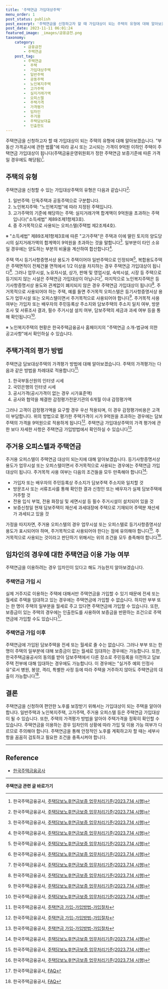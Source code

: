 ```yaml
---
title: '주택연금 가입대상주택'
menu_order: 1
post_status: publish
post_excerpt: '주택연금을 신청하고자 할 때 가입대상이 되는 주택의 유형에 대해 알아보겠습니다.  부동산 가격공시에 관한 법률 에 따라 공시 또는 고시되는 가격이 9억원 이하인 주택이 주택연금 가입대상이 됩니다 주택금융운영위원회가 정한 주택연금 보증기준에 따른 가격일 경우에도 해당됨   1 .'
post_date: 2023-11-11 06:01:24
featured_image: _images/금융금전.png
taxonomy:
    category:
        - 금융금전
        - 주택연금
    post_tag:
        - 주택연금
        -  주택
        -  가입대상주택
        -  일반주택
        -  공동주택
        -  노인복지주택
        -  고가주택
        -  실지거래가액
        -  오피스텔
        -  주택가격
        -  가격평가
        -  임차인
        -  주거용
        -  주택담보대출
        -  인출한도
---
```



주택연금을 신청하고자 할 때 가입대상이 되는 주택의 유형에 대해 알아보겠습니다. "부동산 가격공시에 관한 법률"에 따라 공시 또는 고시되는 가격이 9억원 이하인 주택이 주택연금 가입대상이 됩니다(주택금융운영위원회가 정한 주택연금 보증기준에 따른 가격일 경우에도 해당됨)[^1].

## 주택의 유형
주택연금을 신청할 수 있는 가입대상주택의 유형은 다음과 같습니다[^1]:
1. 일반주택: 단독주택과 공동주택으로 구분합니다.
2. 노인복지주택: "노인복지법"에 따라 지정된 주택입니다.
3. 고가주택의 기준에 해당하는 주택: 실지거래가액 합계액이 9억원을 초과하는 주택입니다("소득세법" 제89조제1항제3호).
4. 중 주거목적으로 사용되는 오피스텔(주택법 제2조제4호).

※ "소득세법" 제89조제1항제3호에 따른 "고가주택"은 주택과 이에 딸린 토지의 양도당시의 실지거래가액의 합계액이 9억원을 초과하는 것을 말합니다[^1]. 일부분이 타인 소유일 경우에는 양도하는 부분의 비율을 계산하여 합산합니다[^1].

주택 역시 등기사항증명서상 용도가 주택이어야 일반주택으로 인정되며[^1], 복합용도주택은 주택면적이 전체건물 면적에서 1/2 이상을 차지하는 경우 주택연금 가입대상이 됩니다[^1]. 그러나 업무시설, 노유자시설, 상가, 판매 및 영업시설, 숙박시설, 시장 등 주택으로 등기되지 않는 시설은 주택연금 가입대상이 아닙니다[^1]. 마지막으로 노인복지주택은 등기사항증명서상 용도와 관계없이 폐지되지 않은 경우 주택연금 가입대상이 됩니다[^1]. 주거목적으로 사용되어야 하는 주택, 예를 들면 주거목적 오피스텔은 등기사항증명서상 용도가 업무시설 또는 오피스텔이면서 주거목적으로 사용되어야 합니다[^1]. 주거목적 사용 여부는 가입자 또는 배우자의 주민등록상 주소지와 담보주택의 주소지 일치 여부, 방문조사 및 서류조사 결과, 필수 주거시설 설치 여부, 담보주택의 세금과 과세 여부 등을 통해 확인됩니다[^1].

※ 노인복지주택의 현황은 한국주택금융공사 홈페이지의 "주택연금 소개-법규에 의한 공고사항"에서 확인하실 수 있습니다.

## 주택가격의 평가 방법
주택연금 담보대상주택의 가격평가 방법에 대해 알아보겠습니다. 주택의 가격평가는 다음과 같은 방법을 차례대로 적용합니다[^2]:
1. 한국부동산원의 인터넷 시세
2. 국민은행의 인터넷 시세
3. 공시가격(공시가격이 없는 경우 시가표준액)
4. 공사와 협약을 체결한 감정평가전문기관의 6개월 이내 감정평가액

그러나 고객이 감정평가액을 요구할 경우 우선 적용되며, 이 경우 감정평가비용은 고객이 부담합니다. 위의 방법으로 평가한 주택가격이 시가 9억원을 초과하는 경우에는 담보주택의 가격을 9억원으로 적용하게 됩니다[^2]. 주택연금 가입대상주택의 가격 평가에 관한 보다 자세한 사항은 주택연금 가입방법에서 확인하실 수 있습니다[^2].

## 주거용 오피스텔과 주택연금
주거용 오피스텔이 주택연금 대상이 되는지에 대해 알아보겠습니다. 등기사항증명서상 용도가 업무시설 또는 오피스텔이면서 주거목적으로 사용되는 경우에는 주택연금 가입대상이 됩니다. 주거목적 사용 여부는 다음의 조건들을 모두 만족해야 합니다[^1]:
- 가입자 또는 배우자의 주민등록상 주소지가 담보주택 주소지와 일치할 것
- 방문조사 또는 서류조사를 통해 확인한 결과 신청인 또는 배우자가 실제 담보주택에 거주할 것
- 전용 입식 부엌, 전용 화장실 및 세면시설 등 필수 주거시설이 설치되어 있을 것
- 보증신청일 현재 담보주택이 재산세 과세대장에 주택으로 기재되어 주택분 재산세가 과세되고 있을 것

가정을 따지자면, 주거용 오피스텔의 경우 업무시설 또는 오피스텔로 등기사항증명서상 용도가 표시되어야 하며, 주거목적으로 사용되어야 한다는 점에 유의해야 합니다[^1]. 주거목적으로 사용되는 것이라고 판단하기 위해서는 위의 조건을 모두 충족해야 합니다[^1].

## 임차인의 경우에 대한 주택연금 이용 가능 여부
주택연금을 이용하려는 경우 임차인이 있다고 해도 가능한지 알아보겠습니다.

### 주택연금 가입 시
실제 거주지로 이용하는 주택에 대해서만 주택연금을 가입할 수 있기 때문에 전세 또는 월세로 주택을 임대하고 있는 경우에는 주택연금에 가입할 수 없습니다. 하지만 부부 또는 한 명이 주택의 일부분을 월세로 주고 있다면 주택연금에 가입할 수 있습니다. 또한, 보증금이 있는 주택의 경우에는 인출한도를 사용하여 보증금을 반환하는 조건으로 주택연금에 가입할 수도 있습니다[^3].

### 주택연금 가입 이후
주택연금에 가입된 담보주택을 전세 또는 월세로 줄 수는 없습니다. 그러나 부부 또는 한 명이 주택의 일부분에 대해 보증금이 없는 월세로 임대하는 경우에는 가능합니다. 또한, 한국주택금융공사의 동의를 받아 담보주택에서 다른 장소로 주민등록을 이전하고 담보주택 전부에 대해 임대하는 경우에도 가능합니다. 이 경우에는 "실거주 예외 인정사유"로서 병원, 봉양, 격리, 특별한 사정 등에 따라 주택을 거주하지 않아도 주택연금의 대출이 가능합니다[^3].

## 결론
주택연금을 신청하여 편안한 노후를 보장받기 위해서는 가입대상이 되는 주택을 알아야 합니다. 일반주택과 노인복지주택, 고가주택, 주거용 오피스텔 등은 주택연금 가입대상이 될 수 있습니다. 또한, 주택의 가격평가 방법을 알아야 주택가격을 정확히 확인할 수 있습니다. 주택연금을 이용하는 경우 임차인의 상황에 따라 가입 및 이용 가능 여부가 다르므로 주의해야 합니다. 주택연금을 통해 안정적인 노후를 계획하고자 할 때는 세부사항을 꼼꼼히 검토하고 필요한 조건을 충족시켜야 합니다.

---
[^1]: 한국주택금융공사, [주택담보노후연금보증 업무처리기준(2023.7.14 시행)](https://www.hf.go.kr/agecare/business_hg/agecare_hg_notice_avgis.jsp)
[^2]: 한국주택금융공사, [주택연금 가입-가입방법-가입절차](https://www.hf.go.kr/agecare/business_hg/agecare_hg_notice_avgis.jsp)
[^3]: 한국주택금융공사, [FAQ](https://www.hf.go.kr/agecare/customer/agecare_customer_FAQ_VIEW.jsp)

## Reference
- [한국주택금융공사](https://www.hf.go.kr/agecare/index.jsp)
<!-- wp:separator -->
<hr class="wp-block-separator has-alpha-channel-opacity"/>
<!-- /wp:separator -->

<!-- wp:group {"backgroundColor":"base","layout":{"type":"constrained"}} -->
<div class="wp-block-group has-base-background-color has-background"><!-- wp:paragraph {"align":"center","fontSize":"medium"} -->
<p class="has-text-align-center has-large-font-size"><strong>주택연금 관련 글 바로가기</strong></p>
<!-- /wp:paragraph -->


<!-- wp:latest-posts
{"categories":[{"id":14528,"count":19,"description":"","link":"https://uknowlaw.com/category/%ec%a3%bc%ed%83%9d%ec%97%b0%ea%b8%88/","name":"주택연금","slug":"주택연금","taxonomy":"category","parent":0,"meta":[],"_links":{"self":[{"href":"https://uknowlaw.com/wp-json/wp/v2/categories/14528"}],"collection":[{"href":"https://uknowlaw.com/wp-json/wp/v2/categories"}],"about":[{"href":"https://uknowlaw.com/wp-json/wp/v2/taxonomies/category"}],"wp:post_type":[{"href":"https://uknowlaw.com/wp-json/wp/v2/posts?categories=14528"}],"curies":[{"name":"wp","href":"https://api.w.org/{rel}","templated":true}]}}],"postsToShow":100,"excerptLength":28,"postLayout":"grid","columns":2,"featuredImageAlign":"left","featuredImageSizeSlug":"large","fontSize":"small"} /--></div>
<!-- /wp:group -->